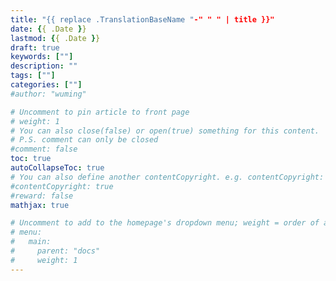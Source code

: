 ```yaml
---
title: "{{ replace .TranslationBaseName "-" " " | title }}"
date: {{ .Date }}
lastmod: {{ .Date }}
draft: true
keywords: [""]
description: ""
tags: [""]
categories: [""]
#author: "wuming"

# Uncomment to pin article to front page
# weight: 1
# You can also close(false) or open(true) something for this content.
# P.S. comment can only be closed
#comment: false
toc: true
autoCollapseToc: true
# You can also define another contentCopyright. e.g. contentCopyright: "This is another copyright."
#contentCopyright: true
#reward: false
mathjax: true

# Uncomment to add to the homepage's dropdown menu; weight = order of article
# menu:
#   main:
#     parent: "docs"
#     weight: 1
---
```


<!--more-->

